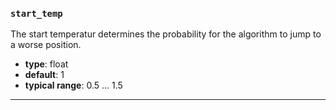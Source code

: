 ### `start_temp`

The start temperatur determines the probability for the algorithm to jump to a worse position.

  - **type**: float
  - **default**: 1
  - **typical range**: 0.5 ... 1.5

---